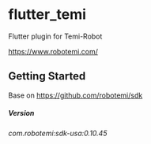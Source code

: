 # flutter_temi

Flutter plugin for Temi-Robot

https://www.robotemi.com/


## Getting Started

Base on
https://github.com/robotemi/sdk

##### Version 
###### com.robotemi:sdk-usa:0.10.45






